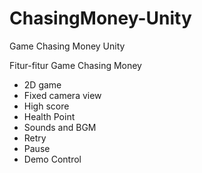 # ChasingMoney-Unity
Game Chasing Money Unity

Fitur-fitur Game Chasing Money
- 2D game
- Fixed camera view
- High score
- Health Point
- Sounds and BGM
- Retry
- Pause
- Demo Control

